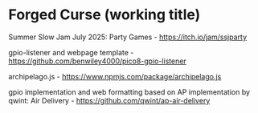 # Forged Curse (working title)

Summer Slow Jam July 2025: Party Games - https://itch.io/jam/ssjparty

gpio-listener and webpage template - https://github.com/benwiley4000/pico8-gpio-listener

archipelago.js - https://www.npmjs.com/package/archipelago.js

gpio implementation and web formatting based on AP implementation by qwint: Air Delivery - https://github.com/qwint/ap-air-delivery
